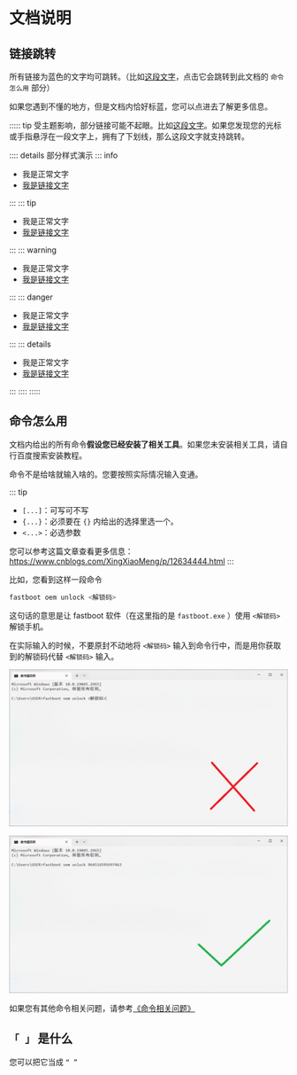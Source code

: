 # 文档说明

## 链接跳转

所有链接为蓝色的文字均可跳转。（比如[这段文字](#命令怎么用)，点击它会跳转到此文档的 `命令怎么用` 部分）

如果您遇到不懂的地方，但是文档内恰好标蓝，您可以点进去了解更多信息。

::::: tip
受主题影响，部分链接可能不起眼。比如[这段文字](#命令怎么用)。如果您发现您的光标或手指悬浮在一段文字上，拥有了下划线，那么这段文字就支持跳转。

:::: details 部分样式演示
::: info

* 我是正常文字
* [我是链接文字](#命令怎么用)

:::
::: tip

* 我是正常文字
* [我是链接文字](#命令怎么用)

:::
::: warning

* 我是正常文字
* [我是链接文字](#命令怎么用)

:::
::: danger

* 我是正常文字
* [我是链接文字](#命令怎么用)

:::
::: details

* 我是正常文字
* [我是链接文字](#命令怎么用)

:::
::::
:::::

## 命令怎么用

文档内给出的所有命令**假设您已经安装了相关工具**。如果您未安装相关工具，请自行百度搜索安装教程。

命令不是给啥就输入啥的。您要按照实际情况输入变通。

::: tip

* `[...]`：可写可不写
* `{...}`：必须要在 `{}` 内给出的选择里选一个。
* `<...>`：必选参数

您可以参考这篇文章查看更多信息：<https://www.cnblogs.com/XingXiaoMeng/p/12634444.html>
:::

比如，您看到这样一段命令

``` bash
fastboot oem unlock <解锁码>
```

这句话的意思是让 fastboot 软件（在这里指的是 `fastboot.exe` ）使用 `<解锁码>` 解锁手机。

在实际输入的时候，不要原封不动地将 `<解锁码>` 输入到命令行中，而是用你获取到的解锁码代替 `<解锁码>` 输入。

![错误示例](./images/demo/command/replace/wrong.png)

![正确示例](./images/demo/command/replace/correct.png)

如果您有其他命令相关问题，请参考[《命令相关问题》](./knowledge.md#命令相关问题)

## `「 」` 是什么

您可以把它当成 `“ ”`
